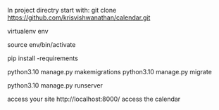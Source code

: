 In project directry start with:
git clone https://github.com/krisvishwanathan/calendar.git

virtualenv env

source env/bin/activate

pip install -requirements

python3.10 manage.py makemigrations
python3.10 manage.py migrate

python3.10 manage.py runserver

access your site http://localhost:8000/ access the calendar
